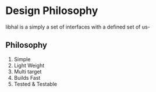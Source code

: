 # Design Philosophy

libhal is a simply a set of interfaces with a defined set of us-

## Philosophy

1. Simple
2. Light Weight
3. Multi target
4. Builds Fast
5. Tested & Testable
